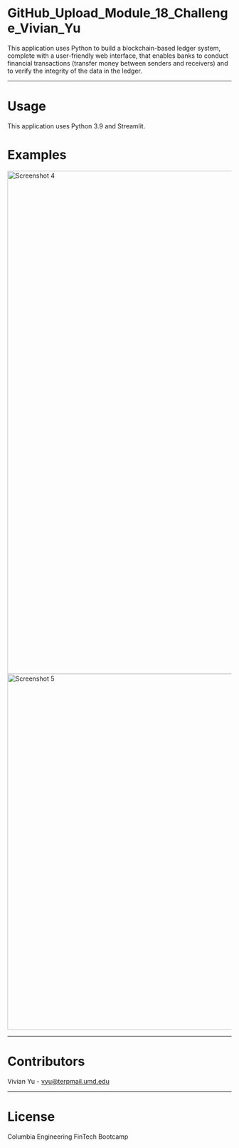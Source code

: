 # GitHub_Upload_Module_18_Challenge_Vivian_Yu

This application uses Python to build a blockchain-based ledger system, complete with a user-friendly web interface, that enables banks to conduct financial transactions (transfer money between senders and receivers) and to verify the integrity of the data in the ledger.

---

# Usage

This application uses Python 3.9 and Streamlit.


# Examples

<img width="1128" alt="Screenshot 4" src="https://user-images.githubusercontent.com/107157533/197419392-02a139c4-e573-4869-a124-df638ad56e39.png">

<img width="798" alt="Screenshot 5" src="https://user-images.githubusercontent.com/107157533/197419409-1f8accc8-cfd0-4c31-b4d8-570ca1efca56.png">


---

# Contributors
Vivian Yu - vyu@terpmail.umd.edu

---

# License
Columbia Engineering FinTech Bootcamp
